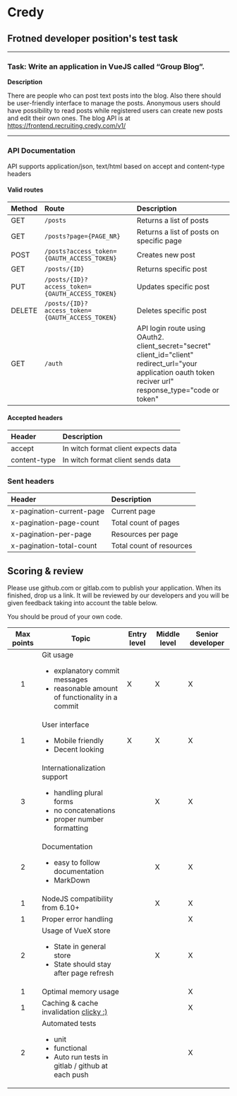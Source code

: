 # Credy

## Frotned developer position's test task

------------------------------------------------------------------------------------------------------------------------

### Task: Write an application in VueJS called “Group Blog”.

**Description**

There are people who can post text posts into the blog. Also there should be user-friendly interface to manage the posts. Anonymous users should have possibility to read posts while registered users can create new posts and edit their own ones. The blog API is at https://frontend.recruiting.credy.com/v1/

------------------------------------------------------------------------------------------------------------------------

### API Documentation
API supports application/json, text/html based on accept and content-type headers

#### Valid routes
| Method | Route      | Description                    |
|:----|:-----------|:----------------------------------|
| GET | `/posts` | Returns a list of posts |
| GET | `/posts?page={PAGE_NR}` | Returns a list of posts on specific page |
| POST | `/posts?access_token={OAUTH_ACCESS_TOKEN}` | Creates new post |
| GET | `/posts/{ID}` | Returns specific post |
| PUT | `/posts/{ID}?access_token={OAUTH_ACCESS_TOKEN}` | Updates specific post |
| DELETE | `/posts/{ID}?access_token={OAUTH_ACCESS_TOKEN}` | Deletes specific post |
| GET | `/auth` | API login route using OAuth2. <br> client_secret="secret" <br> client_id="client" <br> redirect_url="your application oauth token reciver url" <br>response_type="code or token" <br> |

#### Accepted headers
| Header | Description |
|:-------|:-----------|
| accept | In witch format client expects data |
| content-type | In witch format client sends data |
### Sent headers
| Header | Description |
|:-------|:-----------|
| x-pagination-current-page | Current page |
| x-pagination-page-count | Total count of pages |
| x-pagination-per-page | Resources per page |
| x-pagination-total-count | Total count of resources |

## Scoring & review

Please use github.com or gitlab.com to publish your application. When its finished, drop us a link. It will be reviewed by our developers and you will be given feedback taking into account the table below. 

You should be proud of your own code.

| Max points | Topic | Entry level | Middle level | Senior developer |
|:----------:|---------------------------------------------------------------------------------------------------|-------------|--------------|------------------|
| 1 | Git usage <br><ul><li>explanatory commit messages</li><li>reasonable amount of functionality in a commit</li></ul> | X | X | X |
| 1 | User interface <br><ul><li>Mobile friendly</li><li>Decent looking</li></ul> | X | X | X |
| 3 | Internationalization support <br><ul><li>handling plural forms</li> <li>no concatenations</li><li>proper number formatting</li></ul> |  | X | X |
| 2 | Documentation <br><ul><li>easy to follow documentation</li><li>MarkDown</li></ul> |  | X | X |
| 1 | NodeJS compatibility from 6.10+ |  | X | X |
| 1 | Proper error handling |  |  | X |
| 2 | Usage of VueX store <br><ul><li>State in general store</li><li>State should stay after page refresh</li></ul> |  | X | X |
| 1 | Optimal memory usage |  |  | X |
| 1 | Caching & cache invalidation [clicky :)](https://martinfowler.com/bliki/TwoHardThings.html)  |  |  | X |
| 2 | Automated tests <br><ul><li>unit</li><li>functional</li><li>Auto run tests in gitlab / github at each push</li></ul> |  |  | X |